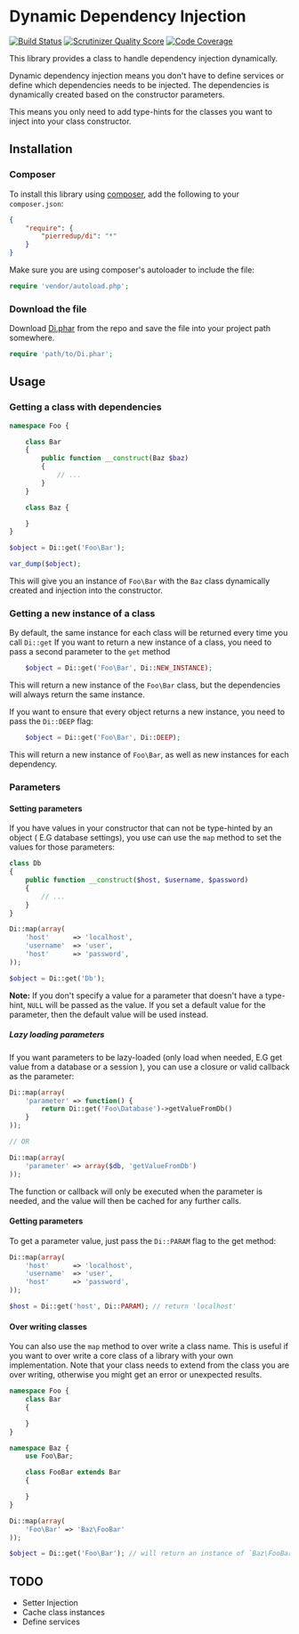 # Dynamic Dependency Injection

[![Build Status](https://travis-ci.org/pierredup/Di.png?branch=master)](https://travis-ci.org/pierredup/Di)
[![Scrutinizer Quality Score](https://scrutinizer-ci.com/g/pierredup/Di/badges/quality-score.png?s=cd1d6320b059902f1a4738707fe75b5ab92bce99)](https://scrutinizer-ci.com/g/pierredup/Di/)
[![Code Coverage](https://scrutinizer-ci.com/g/pierredup/Di/badges/coverage.png?s=73ba6e3e0c0fbeed93dfe857435381b6eb5d8589)](https://scrutinizer-ci.com/g/pierredup/Di/)

This library provides a class to handle dependency injection dynamically.

Dynamic dependency injection means you don't have to define services or define which dependencies
needs to be injected. The dependencies is dynamically created based on the constructor parameters.

This means you only need to add type-hints for the classes you want to inject into your class constructor.

## Installation

### Composer

To install this library using [composer](http://getcomposer.org/), add the following to your `composer.json`:

```json
{
    "require": {
        "pierredup/di": "*"
    }
}
```

Make sure you are using composer's autoloader to include the file:

```php
require 'vendor/autoload.php';
```

### Download the file

Download [Di.phar](https://github.com/pierredup/Di/blob/master/Di.phar) from the repo and save the file into your project path somewhere.

```php
require 'path/to/Di.phar';
```

## Usage

### Getting a class with dependencies

```php
namespace Foo {

    class Bar
    {
        public function __construct(Baz $baz)
        {
            // ...
        }
    }

    class Baz {

    }
}

$object = Di::get('Foo\Bar');

var_dump($object);
```

This will give you an instance of `Foo\Bar` with the `Baz` class dynamically created and injection into the constructor.

### Getting a new instance of a class

By default, the same instance for each class will be returned every time you call `Di::get`
If you want to return a new instance of a class, you need to pass a second parameter to the `get` method

```php
    $object = Di::get('Foo\Bar', Di::NEW_INSTANCE);
```

This will return a new instance of the `Foo\Bar` class, but the dependencies will always return the same instance.

If you want to ensure that every object returns a new instance, you need to pass the `Di::DEEP` flag:

```php
    $object = Di::get('Foo\Bar', Di::DEEP);
```

This will return a new instance of `Foo\Bar`, as well as new instances for each dependency.

### Parameters

#### Setting parameters

If you have values in your constructor that can not be type-hinted by an object ( E.G database settings),
you use can use the `map` method to set the values for those parameters:

```php
class Db
{
    public function __construct($host, $username, $password)
    {
        // ...
    }
}

Di::map(array(
    'host'      => 'localhost',
    'username'  => 'user',
    'host'      => 'password',
));

$object = Di::get('Db');
```

**Note:** If you don't specify a value for a parameter that doesn't have a type-hint, `NULL` will be passed as the value.
If you set a default value for the parameter, then the default value will be used instead.

##### Lazy loading parameters

If you want parameters to be lazy-loaded (only load when needed, E.G get value from a database or a session ),
you can use a closure or valid callback as the parameter:

```php
Di::map(array(
    'parameter' => function() {
        return Di::get('Foo\Database')->getValueFromDb()
    }
));

// OR

Di::map(array(
    'parameter' => array($db, 'getValueFromDb')
));

```

The function or callback will only be executed when the parameter is needed, and the value will then be cached
for any further calls.

#### Getting parameters

To get a parameter value, just pass the `Di::PARAM` flag to the get method:

```php
Di::map(array(
    'host'      => 'localhost',
    'username'  => 'user',
    'host'      => 'password',
));

$host = Di::get('host', Di::PARAM); // return 'localhost'
```

#### Over writing classes

You can also use the `map` method to over write a class name.
This is useful if you want to over write a core class of a library with your own implementation.
Note that your class needs to extend from the class you are over writing, otherwise you might get
an error or unexpected results.

```php
namespace Foo {
    class Bar
    {

    }
}

namespace Baz {
    use Foo\Bar;

    class FooBar extends Bar
    {

    }
}

Di::map(array(
    'Foo\Bar' => 'Baz\FooBar'
));

$object = Di::get('Foo\Bar'); // will return an instance of `Baz\FooBar`
```

## TODO

* Setter Injection
* Cache class instances
* Define services